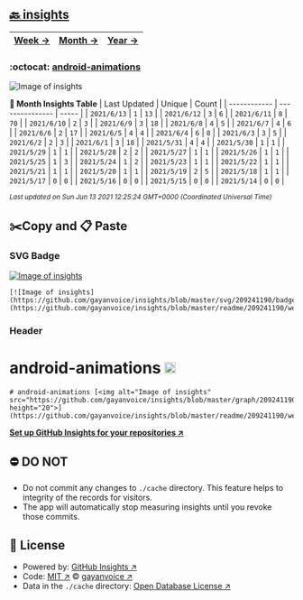 ## [🔙 insights](https://github.com/gayanvoice/insights)
| [**Week →**](https://github.com/gayanvoice/insights/blob/master/readme/209241190/week.md) | [**Month →**](https://github.com/gayanvoice/insights/blob/master/readme/209241190/month.md) | [**Year →**](https://github.com/gayanvoice/insights/blob/master/readme/209241190/year.md) |
 | ------------ | --------------- | ----- |

### :octocat: [android-animations](https://github.com/gayanvoice/android-animations)
![Image of insights](https://github.com/gayanvoice/insights/blob/master/graph/209241190/large/month.png)

**:calendar: Month Insights Table**
| Last Updated | Unique | Count |
 | ------------ | --------------- | ----- |
 | `2021/6/13` |  `1` | `13` |
 | `2021/6/12` |  `3` | `6` |
 | `2021/6/11` |  `8` | `70` |
 | `2021/6/10` |  `2` | `3` |
 | `2021/6/9` |  `3` | `18` |
 | `2021/6/8` |  `4` | `5` |
 | `2021/6/7` |  `4` | `6` |
 | `2021/6/6` |  `2` | `17` |
 | `2021/6/5` |  `4` | `4` |
 | `2021/6/4` |  `6` | `8` |
 | `2021/6/3` |  `3` | `5` |
 | `2021/6/2` |  `2` | `3` |
 | `2021/6/1` |  `3` | `18` |
 | `2021/5/31` |  `4` | `4` |
 | `2021/5/30` |  `1` | `1` |
 | `2021/5/29` |  `1` | `1` |
 | `2021/5/28` |  `2` | `2` |
 | `2021/5/27` |  `1` | `1` |
 | `2021/5/26` |  `1` | `1` |
 | `2021/5/25` |  `1` | `3` |
 | `2021/5/24` |  `1` | `2` |
 | `2021/5/23` |  `1` | `1` |
 | `2021/5/22` |  `1` | `1` |
 | `2021/5/21` |  `1` | `1` |
 | `2021/5/20` |  `1` | `1` |
 | `2021/5/19` |  `2` | `5` |
 | `2021/5/18` |  `1` | `1` |
 | `2021/5/17` |  `0` | `0` |
 | `2021/5/16` |  `0` | `0` |
 | `2021/5/15` |  `0` | `0` |
 | `2021/5/14` |  `0` | `0` |

<small><i>Last updated on Sun Jun 13 2021 12:25:24 GMT+0000 (Coordinated Universal Time)</i></small>

## ✂️Copy and 📋 Paste
### SVG Badge
[![Image of insights](https://github.com/gayanvoice/insights/blob/master/svg/209241190/badge.svg)](https://github.com/gayanvoice/insights/blob/master/readme/209241190/week.md)
```readme
[![Image of insights](https://github.com/gayanvoice/insights/blob/master/svg/209241190/badge.svg)](https://github.com/gayanvoice/insights/blob/master/readme/209241190/week.md)
```
### Header
# android-animations [<img alt="Image of insights" src="https://github.com/gayanvoice/insights/blob/master/graph/209241190/small/week.png" height="20">](https://github.com/gayanvoice/insights/blob/master/readme/209241190/week.md)
```readme
# android-animations [<img alt="Image of insights" src="https://github.com/gayanvoice/insights/blob/master/graph/209241190/small/week.png" height="20">](https://github.com/gayanvoice/insights/blob/master/readme/209241190/week.md)
```
[**Set up GitHub Insights for your repositories ↗️**](https://github.com/gayanvoice/github-insights)
## ⛔ DO NOT
- Do not commit any changes to `./cache` directory. This feature helps to integrity of the records for visitors.
- The app will automatically stop measuring insights until you revoke those commits.
## 📄 License
- Powered by: [GitHub Insights ↗️](https://github.com/gayanvoice/github-insights)
- Code: [MIT ↗️](./LICENSE) © [gayanvoice ↗️](https://github.com/gayanvoice)
- Data in the `./cache` directory: [Open Database License ↗️](https://opendatacommons.org/licenses/odbl/1-0/)